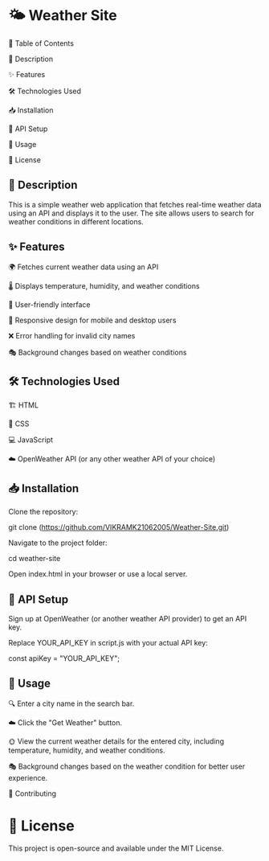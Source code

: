 # 🌤️ Weather Site

📌 Table of Contents

📖 Description

✨ Features

🛠️ Technologies Used

📥 Installation

🔑 API Setup

🚀 Usage

📜 License

## 📖 Description

This is a simple weather web application that fetches real-time weather data using an API and displays it to the user. The site allows users to search for weather conditions in different locations.

## ✨ Features

🌍 Fetches current weather data using an API

🌡️ Displays temperature, humidity, and weather conditions

🎨 User-friendly interface

📱 Responsive design for mobile and desktop users

❌ Error handling for invalid city names

🎭 Background changes based on weather conditions

## 🛠️ Technologies Used

🏗️ HTML

🎨 CSS

💻 JavaScript

☁️ OpenWeather API (or any other weather API of your choice)

## 📥 Installation

Clone the repository:

git clone (https://github.com/VIKRAMK21062005/Weather-Site.git)

Navigate to the project folder:

cd weather-site

Open index.html in your browser or use a local server.

## 🔑 API Setup

Sign up at OpenWeather (or another weather API provider) to get an API key.

Replace YOUR_API_KEY in script.js with your actual API key:

const apiKey = "YOUR_API_KEY";

## 🚀 Usage

🔍 Enter a city name in the search bar.

☁️ Click the "Get Weather" button.

🌞 View the current weather details for the entered city, including temperature, humidity, and weather conditions.

🎭 Background changes based on the weather condition for better user experience.

🤝 Contributing



# 📜 License

This project is open-source and available under the MIT License.
